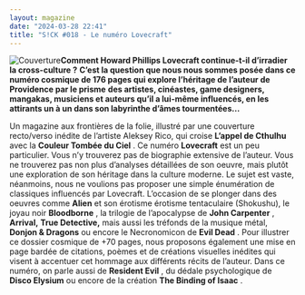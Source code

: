 ```yaml
---
layout: magazine
date: "2024-03-28 22:41"
title: "S!CK #018 - Le numéro Lovecraft"
---
```

![Couverture](/img/sick-18.jpeg)**Comment Howard Phillips Lovecraft continue-t-il d’irradier la cross-culture ?** **C’est la question que nous nous sommes posée dans ce numéro cosmique de 176 pages qui explore l’héritage de l’auteur de Providence par le prisme** **des artistes, cinéastes, game designers, mangakas, musiciens et auteurs qu’il a lui-même influencés, en les attirants un à un dans son labyrinthe d’âmes tourmentées…** 



Un magazine aux frontières de la folie, illustré par une couverture recto/verso inédite de l’artiste Aleksey Rico, qui croise **L’appel de Cthulhu**  avec la **Couleur Tombée du Ciel** . Ce numéro **Lovecraft**  est un peu particulier. Vous n’y trouverez pas de biographie extensive de l’auteur. Vous ne trouverez pas non plus d’analyses détaillées de son oeuvre, mais plutôt une exploration de son héritage dans la culture moderne. Le sujet est vaste, néanmoins, nous ne voulions pas proposer une simple énumération de classiques influencés par Lovecraft. L’occasion de se plonger dans des oeuvres comme **Alien** et son érotisme érotisme tentaculaire (Shokushu), le joyau noir **Bloodborne** , la trilogie de l’apocalypse de **John Carpenter** , **Arrival,**  **True Detective,**  mais aussi les tréfonds de la musique métal, **Donjon & Dragons**  ou encore le Necronomicon de **Evil Dead** . Pour illustrer ce dossier cosmique de +70 pages, nous proposons également une mise en page bardée de citations, poèmes et de créations visuelles inédites qui visent à accentuer cet hommage aux différents récits de l’auteur. Dans ce numéro, on parle aussi de **Resident Evil** , du dédale psychologique de **Disco Elysium**  ou encore de la création **The Binding of Isaac** .